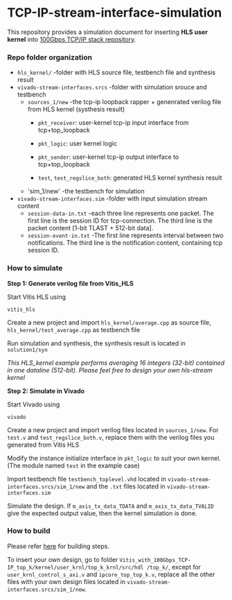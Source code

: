 # TCP-IP-stream-interface-simulation

This repository provides a simulation document for inserting **HLS user kernel** into [100Gbps TCP/IP stack repository](https://github.com/fpgasystems/Vitis_with_100Gbps_TCP-IP). 

<h3>Repo folder organization</h3>

*  `hls_kernel/`  -folder with HLS source file, testbench file and synthesis result
* `vivado-stream-interfaces.srcs` -folder with simulation srouce and testbench
   *  `sources_1/new`  -the tcp-ip loopback rapper + genenrated verilog file from HLS kernel (systhesis result)
       * `pkt_receiver`: user-kernel  tcp-ip input interface from tcp+top_loopback
       
       * `pkt_logic`: user kernel logic
       
       * `pkt_sender`: user-kernel tcp-ip output interface to tcp+top_loopback
       
       * `test`, `test_regslice_both`: generated HLS kernel synthesis result
   *  'sim_1/new'  -the testbench for simulation
* `vivado-stream-interfaces.sim`  -folder with input simulation stream content
   *  `session-data-in.txt`  -each three line represents one packet. The first line is the session ID for tcp-connection. The third line is the packet content [1-bit TLAST + 512-bit data].
   *  `session-event-in.txt` -The first line represents interval between two notifications. The third line is the notification content, containing tcp session ID.


<h3>How to simulate</h3>

**Step 1: Generate verilog file from Vitis_HLS**

Start Vitis HLS using

```
vitis_hls
```

Create a new project and import `hls_kernel/average.cpp` as source file, `hls_kernel/test_average.cpp` as testbench file

Run simulation and synthesis, the synthesis result is located in `solution1/syn`

*This HLS_kernel example performs averaging 16 integers (32-bit) contained in one dataline (512-bit). Please feel free to design your own hls-stream kernel*


**Step 2: Simulate in Vivado**

Start Vivado using

```
vivado
```

Create a new project and import verilog files located in `sources_1/new`. For `test.v` and `test_regslice_both.v`, replace them with the verilog files you generated from Vitis HLS

Modify the instance initialize interface in `pkt_logic` to suit your own kernel. (The module named `test` in the example case)

Import testbench file `testbench_toplevel.vhd` located in `vivado-stream-interfaces.srcs/sim_1/new` and the `.txt` files located in `vivado-stream-interfaces.sim` 

Simulate the design. If `m_axis_tx_data_TDATA` and `m_axis_tx_data_TVALID` give the expected output value, then the kernel simulation is done.

<h3>How to build</h3>

Please refer [here](https://github.com/YangZiyi121/Vitis_with_100Gbps_TCP-IP_top_k) for building steps.

To insert your own design, go to folder `Vitis_with_100Gbps_TCP-IP_top_k/kernel/user_krnl/top_k_krnl/src/hdl
/top_k/`, except for `user_krnl_control_s_axi.v` and `ipcore_top_top_k.v`, replace all the other files with your own design files located in `vivado-stream-interfaces.srcs/sim_1/new`.






       
       
